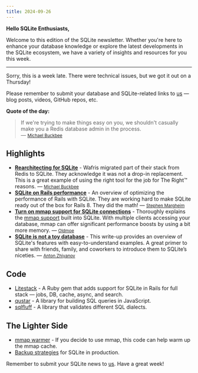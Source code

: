 ```yaml
---
title: 2024-09-26
---
```


**Hello SQLite Enthusiasts,**

Welcome to this edition of the SQLite newsletter. Whether you're here to enhance your database knowledge or explore the latest developments in the SQLite ecosystem, we have a variety of insights and resources for you this week.

---

Sorry, this is a week late. There were technical issues, but we got it out on a Thursday!

Please remember to submit your database and SQLite-related links to [us](mailto:newsletter@sqlite.fun) — blog posts, videos, GitHub repos, etc.

**Quote of the day:**

> If we're trying to make things easy on you, we shouldn't casually make you a Redis database admin in the process.  
> — <small>[Michael Buckbee](https://wafris.org)</small>

## Highlights
- [**Rearchitecting for SQLite**](https://wafris.org/blog/rearchitecting-for-sqlite) - Wafris migrated part of their stack from Redis to SQLite. They acknowledge it was not a drop-in replacement. This is a great example of using the right tool for the job for The Right™ reasons. — <small>[Michael Buckbee](https://wafris.org)</small>
- [**SQLite on Rails performance**](https://fractaledmind.github.io/2024/04/15/sqlite-on-rails-the-how-and-why-of-optimal-performance/) - An overview of optimizing the performance of Rails with SQLite. They are working hard to make SQLite ready out of the box for Rails 8. They did the math! — <small>[Stephen Margheim](https://fractaledmind.github.io)</small>
- [**Turn on mmap support for SQLite connections**](https://oldmoe.blog/2024/02/03/turn-on-mmap-support-for-your-sqlite-connections/) - Thoroughly explains the [mmap support](https://www.sqlite.org/mmap.html) built into SQLite. With multiple clients accessing your database, mmap can offer significant performance boosts by using a bit more memory. — <small>[Oldmoe](https://oldmoe.blog)</small>
- [**SQLite is not a toy database**](https://antonz.org/sqlite-is-not-a-toy-database/) - This write-up provides an overview of SQLite's features with easy-to-understand examples. A great primer to share with friends, family, and coworkers to introduce them to SQLite’s niceties. — <small>[Anton Zhiyanov](https://antonz.org)</small>

## Code
- [Litestack](https://github.com/oldmoe/litestack) - A Ruby gem that adds support for SQLite in Rails for full stack — jobs, DB, cache, async, and search.
- [qustar](https://github.com/tilyupo/qustar) - A library for building SQL queries in JavaScript.
- [sqlfluff](https://github.com/sqlfluff/sqlfluff) - A library that validates different SQL dialects.

## The Lighter Side
- [mmap warmer](https://www3.sqlite.org/src/file?name=ext/misc/mmapwarm.c) - If you decide to use mmap, this code can help warm up the mmap cache.
- [Backup strategies](https://oldmoe.blog/2024/04/30/backup-strategies-for-sqlite-in-production/) for SQLite in production.

Remember to submit your SQLite news to [us](mailto:newsletter@sqlite.fun). Have a great week!